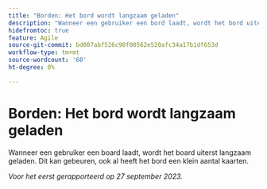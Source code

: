 ```yaml
---
title: "Borden: Het bord wordt langzaam geladen"
description: "Wanneer een gebruiker een bord laadt, wordt het bord uiterst langzaam geladen. Dit kan gebeuren, ook al heeft het bord een klein aantal kaarten."
hidefromtoc: true
feature: Agile
source-git-commit: bd007abf526c98f00562e520afc34a17b1df653d
workflow-type: tm+mt
source-wordcount: '60'
ht-degree: 0%

---
```



# Borden: Het bord wordt langzaam geladen

Wanneer een gebruiker een board laadt, wordt het board uiterst langzaam geladen. Dit kan gebeuren, ook al heeft het bord een klein aantal kaarten.

_Voor het eerst gerapporteerd op 27 september 2023._
